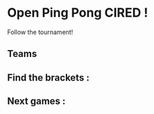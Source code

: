 # Open Ping Pong CIRED ! 

Follow the tournament!


## Teams


## Find the brackets : 


## Next games :

